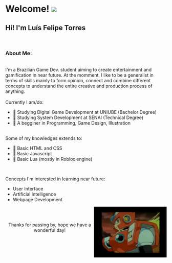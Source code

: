  <h1> Welcome! 
 <img src="https://raw.githubusercontent.com/iampavangandhi/iampavangandhi/master/gifs/Hi.gif" width="40px"> 
 </h1>
 
 <h2> Hi! I'm Luís Felipe Torres </h2>
 <br>
 <h3> About Me: </h3>
 <br>
 I'm a Brazilian Game Dev. student aiming to create entertainment and gamification in near future. At the momment, I like to be a generalist in terms of skills mainly to form opinion, connect and combine different concepts to understand the entire creative and production process of anything.
 
 <!--- Add gif personalizado com align = direita
 <img alt="Coffee_gif" src="htt://raw.githubusercontent.com/iampavangandhi/iampavangandhi/master/gifs/Hi.gif" alt="gif">    --->
 <br> 
 <br>
 Currently I am/do:
 <br>
 <ul>
  <li> 📖 Studying Digital Game Development at UNIUBE (Bachelor Degree) </li>
  <li> 📖 Studying System Development at SENAI (Technical Degree) </li>
  <li> 🔰 A begginer in Programming, Game Design, Illustration </li>
 </ul>
 <br>
 Some of my knowledges extends to:
 <ul>
  <li> 🔰 Basic HTML and CSS </li>
  <li> 🔰 Basic Javascript </li>
  <li> 🔰 Basic Lua (mostly in Roblox engine) </li>
 </ul>
 <br>
 
 Concepts I'm interested in learning near future:
 <ul>
  <li> User Interface </li>
  <li> Artificial Intelligence </li>
  <li> Webpage Development </li>
 </ul>
 <!--A razão da img estar aqui é devido ao responsivo do pc alinhando com o final assim  -->
 <img alt="Megaman and Zero approves" align="right" width="45%" src="https://github.com/Caue113/General-Media/blob/main/Gifs/megaman_zero_approves.gif">
 <br/>
 <br/>
 
 <p align="center"> Thanks for passing by, hope we have a wonderful day! </p>
  
 <!---
I’m looking to collaborate on 

Where you can find me...
->Add twitter, deviantart(?), linkedin(?), website(futuramente), (linktree?)  
<img>

i swear im gonna come at least more 10 times just to make this "ok" to see
--->
